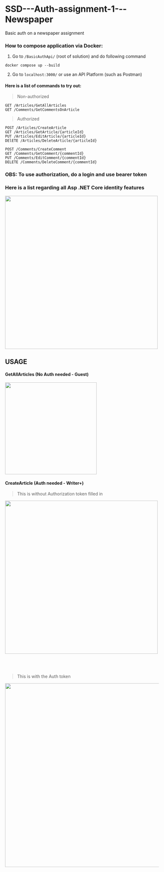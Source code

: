 # SSD---Auth-assignment-1---Newspaper
Basic auth on a newspaper assignment


### How to compose application via Docker: 
1. Go to `/BasicAuthApi/` (root of solution) and do following command
```
docker compose up --build
```
2. Go to `localhost:3000/` or use an API Platform (such as Postman)

#### Here is a list of commands to try out:

> Non-authorized
```
GET /Articles/GetAllArticles
GET /Comments/GetCommentsOnArticle
``` 
>
> Authorized
>
```
POST /Articles/CreateArticle
GET /Articles/GetArticle/{articleId}
PUT /Articles/EditArticle/{articleId} 
DElETE /Articles/DeleteArticle/{articleId}

POST /Comments/CreateComment
GET /Comments/GetComment/{commentId}
PUT /Comments/EditComment/{commentId}
DELETE /Comments/DeleteComment/{commentId}
```

### OBS: To use authorization, do a login and use bearer token
### Here is a list regarding all Asp .NET Core identity features
<img src="https://github.com/user-attachments/assets/923d1c93-9e48-4d38-be05-718c3231c1d2" width="500"/>


## USAGE 

#### GetAllArticles (No Auth needed - Guest)
<img src="https://github.com/user-attachments/assets/2ac4fb76-8c8e-4000-8c80-a4e0ddf02377" width="300"/>


#### CreateArticle (Auth needed - Writer+)
> This is without Authorization token filled in
<img src="https://github.com/user-attachments/assets/6b91cd95-8e9e-4e20-9abe-f645fafd2a0d" height="500"/>

<br>
<br>
<br>
<br>

> This is with the Auth token
<img src="https://github.com/user-attachments/assets/77ad0c8f-c4e3-4af9-9558-12334c7c9348" height="600"/>




